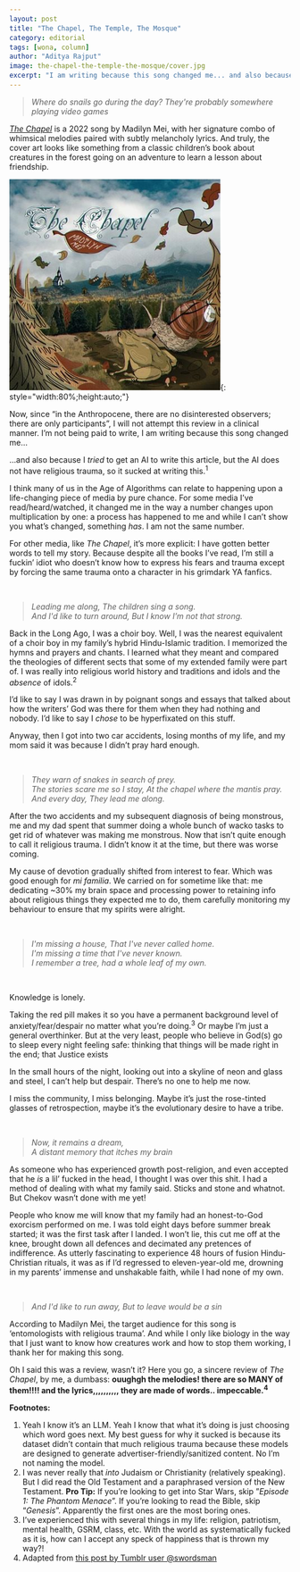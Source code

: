 ```yaml
---
layout: post
title: "The Chapel, The Temple, The Mosque"
category: editorial
tags: [wona, column]
author: "Aditya Rajput"
image: the-chapel-the-temple-the-mosque/cover.jpg
excerpt: "I am writing because this song changed me... and also because I *tried* to get an AI to write this article, but the AI does not have religious trauma, so it sucked at writing this."
---
```


> *Where do snails go during the day? They're probably somewhere playing video games*

*[The Chapel](https://genius.com/Madilyn-mei-the-chapel-lyrics)* is a 2022 song by Madilyn Mei, with her signature combo of whimsical melodies paired with subtly melancholy lyrics. And truly, the cover art looks like something from a classic children’s book about creatures in the forest going on an adventure to learn a lesson about friendship.

![The Chapel cover art](/images/posts/the-chapel-the-temple-the-mosque/song-art.jpg){: style="width:80%;height:auto;"}

Now, since “in the Anthropocene, there are no disinterested observers; there are only participants”, I will not attempt this review in a clinical manner. I’m not being paid to write, I am writing because this song changed me…

…and also because I *tried* to get an AI to write this article, but the AI does not have religious trauma, so it sucked at writing this.<sup>1</sup>

I think many of us in the Age of Algorithms can relate to happening upon a life-changing piece of media by pure chance. For some media I’ve read/heard/watched, it changed me in the way a number changes upon multiplication by one: a process has happened to me and while I can’t show you what’s changed, something *has*. I am not the same number.

For other media, like *The Chapel*, it’s more explicit: I have gotten better words to tell my story. Because despite all the books I’ve read, I’m still a fuckin’ idiot who doesn’t know how to express his fears and trauma except by forcing the same trauma onto a character in his grimdark YA fanfics.

<br/>

> *Leading me along, The children sing a song.<br />And I'd like to turn around, But I know I’m not that strong.*

Back in the Long Ago, I was a choir boy. Well, I was the nearest equivalent of a choir boy in my family’s hybrid Hindu-Islamic tradition. I memorized the hymns and prayers and chants. I learned what they meant and compared the theologies of different sects that some of my extended family were part of. I was really into religious world history and traditions and idols and the *absence* of idols.<sup>2</sup>

I’d like to say I was drawn in by poignant songs and essays that talked about how the writers’ God was there for them when they had nothing and nobody. I’d like to say I *chose* to be hyperfixated on this stuff.

Anyway, then I got into two car accidents, losing months of my life, and my mom said it was because I didn’t pray hard enough.

<br />

> *They warn of snakes in search of prey.<br />The stories scare me so I stay, At the chapel where the mantis pray.<br />And every day, They lead me along.*

After the two accidents and my subsequent diagnosis of being monstrous, me and my dad spent that summer doing a whole bunch of wacko tasks to get rid of whatever was making me monstrous. Now that isn’t quite enough to call it religious trauma. I didn’t know it at the time, but there was worse coming.

My cause of devotion gradually shifted from interest to fear. Which was good enough for *mi familia*. We carried on for sometime like that: me dedicating ~30% my brain space and processing power to retaining info about religious things they expected me to do, them carefully monitoring my behaviour to ensure that my spirits were alright.

<br />

> *I'm missing a house, That I've never called home.<br />I'm missing a time that I've nevеr known.<br />I remember a tree, had a wholе leaf of my own.*

<br />

Knowledge is lonely.

Taking the red pill makes it so you have a permanent background level of anxiety/fear/despair no matter what you’re doing.<sup>3</sup> Or maybe I’m just a general overthinker. But at the very least, people who believe in God(s) go to sleep every night feeling safe: thinking that things will be made right in the end; that Justice exists

In the small hours of the night, looking out into a skyline of neon and glass and steel, I can’t help but despair. There’s no one to help me now.

I miss the community, I miss belonging. Maybe it’s just the rose-tinted glasses of retrospection, maybe it’s the evolutionary desire to have a tribe.

<br />

> *Now, it remains a dream,<br />A distant memory that itches my brain*

As someone who has experienced growth post-religion, and even accepted that he *is* a lil’ fucked in the head, I thought I was over this shit. I had a method of dealing with what my family said. Sticks and stone and whatnot. But Chekov wasn’t done with me yet!

People who know me will know that my family had an honest-to-God exorcism performed on me. I was told eight days before summer break started; it was the first task after I landed. I won’t lie, this cut me off at the knee, brought down all defences and decimated any pretences of indifference. As utterly fascinating to experience 48 hours of fusion Hindu-Christian rituals, it was as if I’d regressed to eleven-year-old me, drowning in my parents’ immense and unshakable faith, while I had none of my own.

<br />

> *And I'd like to run away, But to leave would be a sin*

According to Madilyn Mei, the target audience for this song is ‘entomologists with religious trauma’. And while I only like biology in the way that I just want to know how creatures work and how to stop them working, I thank her for making this song.

Oh I said this was a review, wasn’t it? Here you go, a sincere review of *The Chapel*, by me, a dumbass: **ouughgh the melodies! there are so MANY of them!!!! and the lyrics,,,,,,,,,, they are made of words.. impeccable.<sup>4</sup>**

**Footnotes:**

1. Yeah I know it’s an LLM. Yeah I know that what it’s doing is just choosing which word goes next. My best guess for why it sucked is because its dataset didn’t contain that much religious trauma because these models are designed to generate advertiser-friendly/sanitized content. No I’m not naming the model.
2. I was never really that *into* Judaism or Christianity (relatively speaking). But I did read the Old Testament and a paraphrased version of the New Testament. **Pro Tip:** If you’re looking to get into Star Wars, skip ”*Episode 1: The Phantom Menace*”. If you’re looking to read the Bible, skip “*Genesis*”. Apparently the first ones are the most boring ones.
3. I’ve experienced this with several things in my life: religion, patriotism, mental health, GSRM, class, etc. With the world as systematically fucked as it is, how can I accept any speck of happiness that is thrown my way?!
4. Adapted from [this post by Tumblr user @swordsman](https://www.tumblr.com/swordsmans/717922430043160576?source=share)
